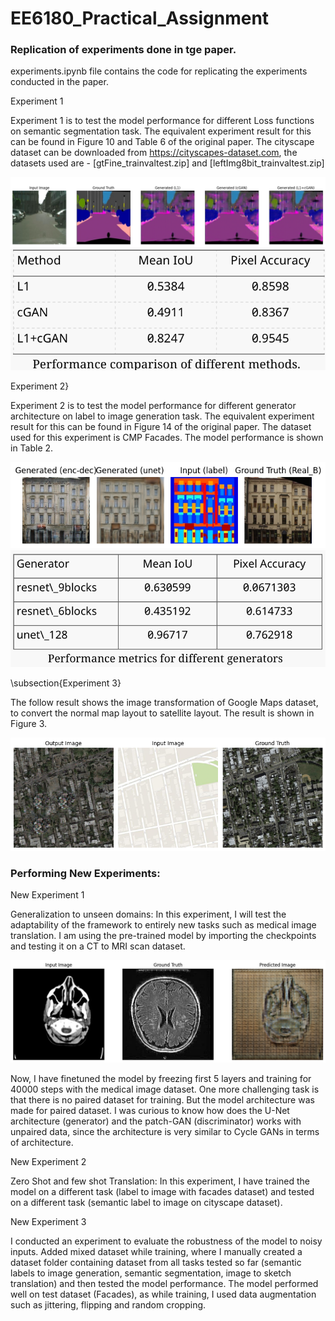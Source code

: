 # EE6180_Practical_Assignment

### Replication of experiments done in tge paper.
experiments.ipynb file contains the code for replicating the experiments conducted in the paper.

Experiment 1

Experiment 1 is to test the model performance for different Loss functions on semantic segmentation task. The equivalent experiment result for this can be found in Figure 10 and Table 6 of the original paper.  The cityscape dataset can be downloaded from https://cityscapes-dataset.com, the datasets used are - [gtFine\_trainvaltest.zip] and [leftImg8bit\_trainvaltest.zip]

![alt text](image.png)
![alt text](image-1.png)

Experiment 2}

Experiment 2 is to test the model performance for different generator architecture on label to image generation task. The equivalent experiment result for this can be found in Figure 14 of the original paper.  The dataset used for this experiment is CMP Facades. The model performance is shown in Table 2.


![alt text](image-2.png)
![alt text](image-3.png)

\subsection{Experiment 3}

 The follow result shows the image transformation of Google Maps dataset, to convert the normal map layout to satellite layout. The result is shown in Figure 3.

 ![alt text](image-4.png)

 ### Performing New Experiments:

New Experiment 1

Generalization to unseen domains:
In this experiment, I will test the adaptability of the framework to entirely new tasks such as medical image translation. I am using the pre-trained model by importing the checkpoints and testing it on a CT to MRI scan dataset. 

![alt text](image-5.png)

Now, I have finetuned the model by freezing first 5 layers and training for 40000 steps with the medical image dataset. One more challenging task is that there is no paired dataset for training. But the model architecture was made for paired dataset. I was curious to know how does the U-Net architecture (generator) and the patch-GAN (discriminator) works with unpaired data, since the architecture is very similar to Cycle GANs in terms of architecture.

New Experiment 2

Zero Shot and few shot Translation:
In this experiment, I have trained the model on a different task (label to image with facades dataset) and tested on a different task (semantic label to image on cityscape dataset).

New Experiment 3

I conducted an experiment to evaluate the robustness of the model to noisy inputs. Added mixed dataset while training, where I manually created a dataset folder containing dataset from all tasks tested so far (semantic labels to image generation, semantic segmentation, image to sketch translation) and then tested the model performance. The model performed well on test dataset (Facades), as while training, I used data augmentation such as jittering, flipping and random cropping. 





